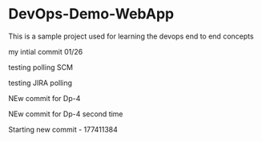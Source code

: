 # DevOps-Demo-WebApp
This is a sample project used for learning the devops end to end concepts

my intial commit 01/26

testing polling SCM

testing JIRA polling

NEw commit for Dp-4

NEw commit for Dp-4 second time

Starting new commit - 177411384
